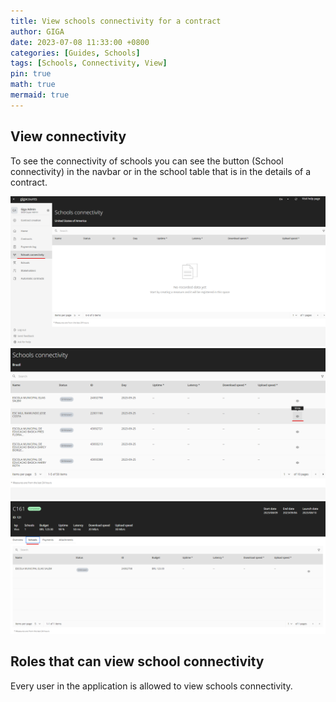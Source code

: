 ```yaml
---
title: View schools connectivity for a contract
author: GIGA
date: 2023-07-08 11:33:00 +0800
categories: [Guides, Schools]
tags: [Schools, Connectivity, View]
pin: true
math: true
mermaid: true
---
```


## View connectivity

To see the connectivity of schools you can see the button (School connectivity) in the navbar or in the school table that is in the details of a contract.

![View connectivity](/assets/img/posts/view-connectivity/view-connectivity-01.png)
![View connectivity](/assets/img/posts/view-connectivity/view-connectivity-02.png)
![View connectivity](/assets/img/posts/view-connectivity/view-connectivity-03.png)

## Roles that can view school connectivity

Every user in the application is allowed to view schools connectivity.
